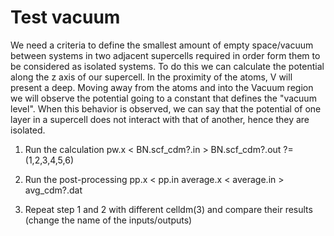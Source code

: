 # Test vacuum
We need a criteria to define the smallest amount of empty space/vacuum between systems in two adjacent supercells required in order form them to be considered as isolated systems. 
To do this we can calculate the potential along the z axis of our supercell. In the proximity of the atoms, V will present a deep. Moving away from the atoms and into the Vacuum region we will observe the potential going to a constant that defines the "vacuum level".
When this behavior is observed, we can say that the potential of one layer in a supercell does not interact with that of another, hence they are isolated.

  1. Run the calculation
    pw.x < BN.scf_cdm?.in > BN.scf_cdm?.out   ?=(1,2,3,4,5,6)

  2. Run the post-processing
    pp.x < pp.in
    average.x < average.in > avg_cdm?.dat

  3. Repeat step 1 and 2 with different celldm(3) and compare their results (change the name of the inputs/outputs)

